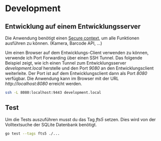 # Development

## Entwicklung auf einem Entwicklungsserver

Die Anwendung benötigt einen [Secure context](https://developer.mozilla.org/en-US/docs/Web/Security/Secure_Contexts), um alle Funktionen ausführen zu können. (Kamera, Barcode API, ...)

Um einen Browser auf dem Entwicklungs-Client verwenden zu können, verwende ich Port Forwarding über einen SSH Tunnel. Das folgende Beispiel zeigt, wie ich einen Tunnel zum Entwicklungsserver *development.local* herstelle und den Port *9080* an den Entwicklungsclient weiterleite. Der Port ist auf dem Entwicklungsclient dann als Port *8080* verfügbar. Die Anwendung kann im Browser mit der URL *http://localhost:8080* erreicht werden.

```bash
ssh -L 8080:localhost:9443 development.local
```

## Test

Um die Tests auszuführen musst du das Tag *fts5* setzen. Dies wird von der Volltextsuche der SQLite Datenbank benötigt.

```bash
go test --tags fts5 ./...
```
